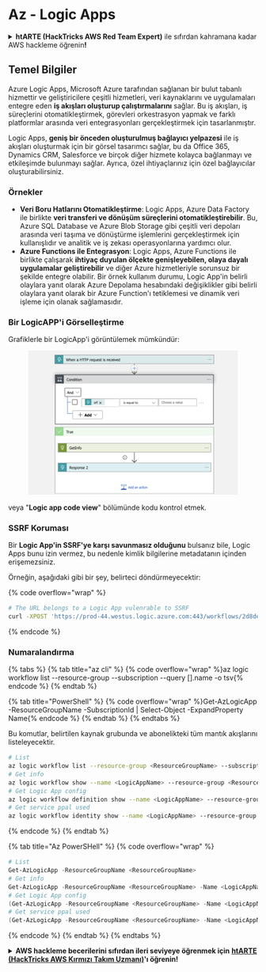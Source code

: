 # Az - Logic Apps

<details>

<summary><strong>htARTE (HackTricks AWS Red Team Expert)</strong> ile sıfırdan kahramana kadar AWS hackleme öğrenin<strong>!</strong></summary>

HackTricks'i desteklemenin diğer yolları:

* Şirketinizi HackTricks'te **reklamınızı görmek** veya **HackTricks'i PDF olarak indirmek** için [**ABONELİK PLANLARI**](https://github.com/sponsors/carlospolop)'na göz atın!
* [**Resmi PEASS & HackTricks ürünlerini**](https://peass.creator-spring.com) edinin
* [**The PEASS Family**](https://opensea.io/collection/the-peass-family) keşfedin, özel [**NFT'lerimiz**](https://opensea.io/collection/the-peass-family) koleksiyonumuz
* 💬 [**Discord grubuna**](https://discord.gg/hRep4RUj7f) veya [**telegram grubuna**](https://t.me/peass) **katılın** veya **Twitter** 🐦 [**@hacktricks_live**](https://twitter.com/hacktricks_live)'ı **takip edin**.
* **Hacking hilelerinizi** [**HackTricks**](https://github.com/carlospolop/hacktricks) ve [**HackTricks Cloud**](https://github.com/carlospolop/hacktricks-cloud) github depolarına **PR göndererek paylaşın**.

</details>

## Temel Bilgiler

Azure Logic Apps, Microsoft Azure tarafından sağlanan bir bulut tabanlı hizmettir ve geliştiricilere çeşitli hizmetleri, veri kaynaklarını ve uygulamaları entegre eden **iş akışları oluşturup çalıştırmalarını** sağlar. Bu iş akışları, iş süreçlerini otomatikleştirmek, görevleri orkestrasyon yapmak ve farklı platformlar arasında veri entegrasyonları gerçekleştirmek için tasarlanmıştır.

Logic Apps, **geniş bir önceden oluşturulmuş bağlayıcı yelpazesi** ile iş akışları oluşturmak için bir görsel tasarımcı sağlar, bu da Office 365, Dynamics CRM, Salesforce ve birçok diğer hizmete kolayca bağlanmayı ve etkileşimde bulunmayı sağlar. Ayrıca, özel ihtiyaçlarınız için özel bağlayıcılar oluşturabilirsiniz.

### Örnekler

* **Veri Boru Hatlarını Otomatikleştirme**: Logic Apps, Azure Data Factory ile birlikte **veri transferi ve dönüşüm süreçlerini otomatikleştirebilir**. Bu, Azure SQL Database ve Azure Blob Storage gibi çeşitli veri depoları arasında veri taşıma ve dönüştürme işlemlerini gerçekleştirmek için kullanışlıdır ve analitik ve iş zekası operasyonlarına yardımcı olur.
* **Azure Functions ile Entegrasyon**: Logic Apps, Azure Functions ile birlikte çalışarak **ihtiyaç duyulan ölçekte genişleyebilen, olaya dayalı uygulamalar geliştirebilir** ve diğer Azure hizmetleriyle sorunsuz bir şekilde entegre olabilir. Bir örnek kullanım durumu, Logic App'in belirli olaylara yanıt olarak Azure Depolama hesabındaki değişiklikler gibi belirli olaylara yanıt olarak bir Azure Function'ı tetiklemesi ve dinamik veri işleme için olanak sağlamasıdır.

### Bir LogicAPP'i Görselleştirme

Grafiklerle bir LogicApp'i görüntülemek mümkündür:

<figure><img src="../../../.gitbook/assets/image (93).png" alt=""><figcaption></figcaption></figure>

veya "**Logic app code view**" bölümünde kodu kontrol etmek.

### SSRF Koruması

Bir **Logic App'in SSRF'ye karşı savunmasız olduğunu** bulsanız bile, Logic Apps bunu izin vermez, bu nedenle kimlik bilgilerine metadatanın içinden erişemezsiniz.

Örneğin, aşağıdaki gibi bir şey, belirteci döndürmeyecektir:

{% code overflow="wrap" %}
```bash
# The URL belongs to a Logic App vulenrable to SSRF
curl -XPOST 'https://prod-44.westus.logic.azure.com:443/workflows/2d8de4be6e974123adf0b98159966644/triggers/manual/paths/invoke?api-version=2016-10-01&sp=%2Ftriggers%2Fmanual%2Frun&sv=1.0&sig=_8_oqqsCXc0u2c7hNjtSZmT0uM4Xi3hktw6Uze0O34s' -d '{"url": "http://169.254.169.254/metadata/identity/oauth2/token?api-version=2018-02-01&resource=https://management.azure.com/"}' -H "Content-type: application/json" -v
```
{% endcode %}

### Numaralandırma

{% tabs %}
{% tab title="az cli" %}
{% code overflow="wrap" %}az logic workflow list --resource-group <resource-group-name> --subscription <subscription-id> --query [].name -o tsv{% endcode %}
{% endtab %}

{% tab title="PowerShell" %}
{% code overflow="wrap" %}Get-AzLogicApp -ResourceGroupName <resource-group-name> -SubscriptionId <subscription-id> | Select-Object -ExpandProperty Name{% endcode %}
{% endtab %}
{% endtabs %}

Bu komutlar, belirtilen kaynak grubunda ve abonelikteki tüm mantık akışlarını listeleyecektir.
```bash
# List
az logic workflow list --resource-group <ResourceGroupName> --subscription <SubscriptionID> --output table
# Get info
az logic workflow show --name <LogicAppName> --resource-group <ResourceGroupName> --subscription <SubscriptionID>
# Get Logic App config
az logic workflow definition show --name <LogicAppName> --resource-group <ResourceGroupName> --subscription <SubscriptionID>
# Get service ppal used
az logic workflow identity show --name <LogicAppName> --resource-group <ResourceGroupName> --subscription <SubscriptionID>
```
{% endcode %}
{% endtab %}

{% tab title="Az PowerSHell" %}
{% code overflow="wrap" %}
```powershell
# List
Get-AzLogicApp -ResourceGroupName <ResourceGroupName>
# Get info
Get-AzLogicApp -ResourceGroupName <ResourceGroupName> -Name <LogicAppName>
# Get Logic App config
(Get-AzLogicApp -ResourceGroupName <ResourceGroupName> -Name <LogicAppName>).Definition | ConvertTo-Json
# Get service ppal used
(Get-AzLogicApp -ResourceGroupName <ResourceGroupName> -Name <LogicAppName>).Identity
```
{% endcode %}
{% endtab %}
{% endtabs %}

<details>

<summary><strong>AWS hackleme becerilerini sıfırdan ileri seviyeye öğrenmek için</strong> <a href="https://training.hacktricks.xyz/courses/arte"><strong>htARTE (HackTricks AWS Kırmızı Takım Uzmanı)</strong></a><strong>'ı öğrenin!</strong></summary>

HackTricks'i desteklemenin diğer yolları:

* Şirketinizi HackTricks'te **reklamınızı görmek** veya **HackTricks'i PDF olarak indirmek** için [**ABONELİK PLANLARINI**](https://github.com/sponsors/carlospolop) kontrol edin!
* [**Resmi PEASS & HackTricks ürünlerini**](https://peass.creator-spring.com) edinin
* Özel [**NFT'lerden**](https://opensea.io/collection/the-peass-family) oluşan koleksiyonumuz olan [**The PEASS Family**](https://opensea.io/collection/the-peass-family)'yi keşfedin
* 💬 [**Discord grubuna**](https://discord.gg/hRep4RUj7f) veya [**telegram grubuna**](https://t.me/peass) **katılın** veya bizi **Twitter** 🐦 [**@hacktricks_live**](https://twitter.com/hacktricks_live)**'da takip edin.**
* **Hacking hilelerinizi** [**HackTricks**](https://github.com/carlospolop/hacktricks) ve [**HackTricks Cloud**](https://github.com/carlospolop/hacktricks-cloud) github depolarına **PR göndererek** paylaşın.

</details>
